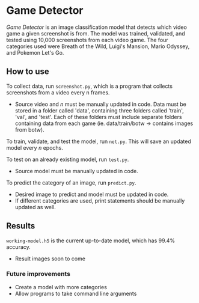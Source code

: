 # Game Detector
<i>Game Detector</i> is an image classification model that detects which video game a given screenshot is from. The model was trained, validated, and tested using 10,000 screenshots from each video game. The four categories used were Breath of the Wild, Luigi's Mansion, Mario Odyssey, and Pokemon Let's Go. 

## How to use

To collect data, run `screenshot.py`, which is a program that collects screenshots from a video every n frames.
* Source video and <i>n</i> must be manually updated in code.
Data must be stored in a folder called 'data', containing three folders called 'train', 'val', and 'test'. Each of these folders must include separate folders containing data from each game (ie. data/train/botw -> contains images from botw).

To train, validate, and test the model, run `net.py`. This will save an updated model every <i>n</i> epochs. 

To test on an already existing model, run `test.py`.
* Source model must be manually updated in code.

To predict the category of an image, run `predict.py`. 
* Desired image to predict and model must be updated in code. 
* If different categories are used, print statements should be manually updated as well.

## Results

`working-model.h5` is the current up-to-date model, which has 99.4% accuracy. 
* Result images soon to come

### Future improvements

* Create a model with more categories
* Allow programs to take command line arguments
